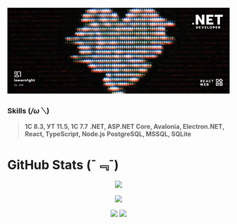 ﻿<p align="center">
<img src="banner_7.png" alt="banner">
</p>

### Skills (*/ω＼*)

> **1C 8.3, УТ 11.5, 1C 7.7**
> **.NET, ASP.NET Core, Avalonia, Electron.NET, React, TypeScript, Node.js**
> **PostgreSQL, MSSQL, SQLite**

# GitHub Stats (ˉ﹃ˉ)

<p align="center">
<img src="https://github-profile-trophy.vercel.app/?username=lowern1ght">
</p>

<p align="center">
<img src="http://github-profile-summary-cards.vercel.app/api/cards/profile-details?username=lowern1ght&theme=swift">
</p>

<p align="center">
<img src="https://streak-stats.demolab.com?user=lowern1ght&theme=swift&hide_border=true&border_radius=2&date_format=M%20j%5B%2C%20Y%5D">
<img src="https://github.r2v.ch/codewars?user=lowern1ght&theme=light">
</p>



